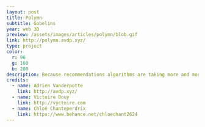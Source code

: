 ```yaml
---
layout: post
title: Polymn
subtitle: Gobelins
year: web 3D
preview: /assets/images/articles/polymn/blob.gif
link: http://polymn.avdp.xyz/
type: project
color:
  r: 96
  g: 160
  b: 200
description: Because recommendations algorithms are taking more and more space in our lives, we created Polymn, an usual WebGL website to discover new music. In this Gobelins project, I worked on the website development and design. Using React.js for the display & Three.js for the 3D, this is my first projet with homemade shaders !
credits:
  - name: Adrien Vanderpotte
    link: http://avdp.xyz/
  - name: Victoire Douy
    link: http://vyctoire.com
  - name: Chloé Chanteperdrix
    link: https://www.behance.net/chloechant2624
---
```

